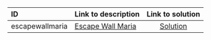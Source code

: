 | ID | Link to description | Link to solution |
|:---|:---|:---:|
| escapewallmaria | [Escape Wall Maria](https://open.kattis.com/problems/escapewallmaria) | [Solution](https://github.com/versenyi98/leetcode-solutions/tree/main/solutions/Escape%20Wall%20Maria)|
